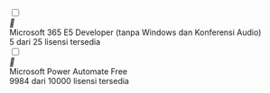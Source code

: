 <div elementtiming="2443" class="css-930"><div elementtiming="2471"><div elementtiming="2468" class="ms-Checkbox is-checked is-enabled root-959"><input elementtiming="2462" class="input-882" type="checkbox" data-automation-id="ProductSkuId_c42b9cae-ea4f-4ab7-9717-81576235ccac" id="checkbox-708" aria-disabled="false" aria-label="Tetapkan lisensi produk kepada pengguna Microsoft 365 E5 Developer (tanpa Windows dan Konferensi Audio)‎5‎ dari ‎25‎ lisensi tersedia" data-ktp-execute-target="true" value="c42b9cae-ea4f-4ab7-9717-81576235ccac"><label elementtiming="2467" class="ms-Checkbox-label label-943" for="checkbox-708"><div elementtiming="2464" class="ms-Checkbox-checkbox checkbox-884" data-ktp-target="true"><i elementtiming="2463" data-icon-name="CheckMark" aria-hidden="true" class="ms-Checkbox-checkmark checkmark-887"></i></div><div elementtiming="2466" class="css-946"><div elementtiming="2465" class="css-947" data-automation-id="LicenseText_Microsoft 365 E5 Developer (tanpa Windows dan Konferensi Audio)">Microsoft 365 E5 Developer (tanpa Windows dan Konferensi Audio)</div></div></label></div><div elementtiming="2470" class="css-941" data-automation-id="LicenseSubText_c42b9cae-ea4f-4ab7-9717-81576235ccac"><div elementtiming="2469" class="css-940">‎5‎ dari ‎25‎ lisensi tersedia</div></div></div><div elementtiming="2481"><div elementtiming="2478" class="ms-Checkbox is-checked is-enabled root-959"><input elementtiming="2472" class="input-882" type="checkbox" data-automation-id="ProductSkuId_f30db892-07e9-47e9-837c-80727f46fd3d" id="checkbox-709" aria-disabled="false" aria-label="Tetapkan lisensi produk kepada pengguna Microsoft Power Automate Free‎9984‎ dari ‎10000‎ lisensi tersedia" data-ktp-execute-target="true" value="f30db892-07e9-47e9-837c-80727f46fd3d"><label elementtiming="2477" class="ms-Checkbox-label label-943" for="checkbox-709"><div elementtiming="2474" class="ms-Checkbox-checkbox checkbox-884" data-ktp-target="true"><i elementtiming="2473" data-icon-name="CheckMark" aria-hidden="true" class="ms-Checkbox-checkmark checkmark-887"></i></div><div elementtiming="2476" class="css-946"><div elementtiming="2475" class="css-947" data-automation-id="LicenseText_Microsoft Power Automate Free">Microsoft Power Automate Free</div></div></label></div><div elementtiming="2480" class="css-941" data-automation-id="LicenseSubText_f30db892-07e9-47e9-837c-80727f46fd3d"><div elementtiming="2479" class="css-940">‎9984‎ dari ‎10000‎ lisensi tersedia</div></div></div></div>